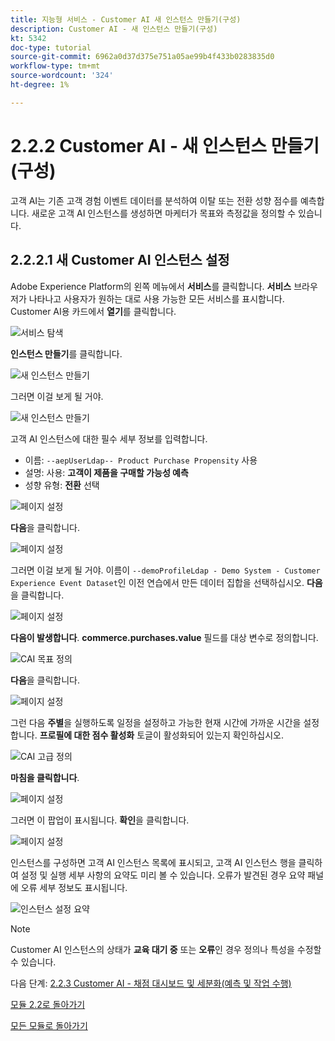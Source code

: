```yaml
---
title: 지능형 서비스 - Customer AI 새 인스턴스 만들기(구성)
description: Customer AI - 새 인스턴스 만들기(구성)
kt: 5342
doc-type: tutorial
source-git-commit: 6962a0d37d375e751a05ae99b4f433b0283835d0
workflow-type: tm+mt
source-wordcount: '324'
ht-degree: 1%

---
```


# 2.2.2 Customer AI - 새 인스턴스 만들기(구성)

고객 AI는 기존 고객 경험 이벤트 데이터를 분석하여 이탈 또는 전환 성향 점수를 예측합니다. 새로운 고객 AI 인스턴스를 생성하면 마케터가 목표와 측정값을 정의할 수 있습니다.

## 2.2.2.1 새 Customer AI 인스턴스 설정

Adobe Experience Platform의 왼쪽 메뉴에서 **서비스**&#x200B;를 클릭합니다. **서비스** 브라우저가 나타나고 사용자가 원하는 대로 사용 가능한 모든 서비스를 표시합니다. Customer AI용 카드에서 **열기**&#x200B;를 클릭합니다.

![서비스 탐색](./images/navigatetoservice.png)

**인스턴스 만들기**&#x200B;를 클릭합니다.

![새 인스턴스 만들기](./images/createnewinstance.png)

그러면 이걸 보게 될 거야.

![새 인스턴스 만들기](./images/custai1.png)

고객 AI 인스턴스에 대한 필수 세부 정보를 입력합니다.

- 이름: `--aepUserLdap-- Product Purchase Propensity` 사용
- 설명: 사용: **고객이 제품을 구매할 가능성 예측**
- 성향 유형: **전환** 선택

![페이지 설정](./images/setuppage1.png)

**다음**&#x200B;을 클릭합니다.

![페이지 설정](./images/next.png)

그러면 이걸 보게 될 거야. 이름이 `--demoProfileLdap - Demo System - Customer Experience Event Dataset`인 이전 연습에서 만든 데이터 집합을 선택하십시오. **다음**&#x200B;을 클릭합니다.

![페이지 설정](./images/custai2.png)

**다음이 발생합니다**. **commerce.purchases.value** 필드를 대상 변수로 정의합니다.

![CAI 목표 정의](./images/caidefinegoal.png)

**다음**&#x200B;을 클릭합니다.

![페이지 설정](./images/next.png)

그런 다음 **주별**&#x200B;을 실행하도록 일정을 설정하고 가능한 현재 시간에 가까운 시간을 설정합니다. **프로필에 대한 점수 활성화** 토글이 활성화되어 있는지 확인하십시오.

![CAI 고급 정의](./images/caiadvancepage.png)

**마침을 클릭합니다**.

![페이지 설정](./images/finish.png)

그러면 이 팝업이 표시됩니다. **확인**&#x200B;을 클릭합니다.

![페이지 설정](./images/finish1.png)

인스턴스를 구성하면 고객 AI 인스턴스 목록에 표시되고, 고객 AI 인스턴스 행을 클릭하여 설정 및 실행 세부 사항의 요약도 미리 볼 수 있습니다. 오류가 발견된 경우 요약 패널에 오류 세부 정보도 표시됩니다.

![인스턴스 설정 요약](./images/caiinstancesummary.png)

>[!NOTE]
>
>Customer AI 인스턴스의 상태가 **교육 대기 중** 또는 **오류**&#x200B;인 경우 정의나 특성을 수정할 수 있습니다.

다음 단계: [2.2.3 Customer AI - 채점 대시보드 및 세분화(예측 및 작업 수행)](./ex3.md)

[모듈 2.2로 돌아가기](./intelligent-services.md)

[모든 모듈로 돌아가기](./../../../overview.md)
